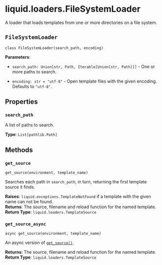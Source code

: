 # liquid.loaders.FileSystemLoader

A loader that loads templates from one or more directories on a file system.

## `FileSystemLoader`

`class FileSystemLoader(search_path, encoding)`

**Parameters**:

- `search_path: Union[str, Path, Iterable[Union[str, Path]]]` - One or more paths to search.

- `encoding: str = "utf-8"` - Open template files with the given encoding. Defaults to `"utf-8"`.

## Properties

### `search_path`

A list of paths to search.

**Type**: `List[pathlib.Path]`

## Methods

### `get_source`

`get_source(environment, template_name)`

Searches each path in `search_path`, in turn, returning the first template source it finds.

**Raises**: `liquid.exceptions.TemplateNotFound` if a template with the given name can not be
found.  
**Returns**: The source, filename and reload function for the named template.  
**Return Type**: `liquid.loaders.TemplateSource`

### `get_source_async`

`async get_source(environment, template_name)`

An async version of [`get_source()`](#get_source).

**Returns**: The source, filename and reload function for the named template.  
**Return Type**: `liquid.loaders.TemplateSource`
